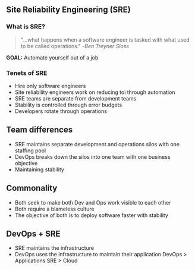 
## Site Reliability Engineering (SRE)
### What is SRE?

>"...what happens when a software engineer is tasked with what used to be called operations."
>-*Ben Treyner Sloss*

**GOAL:** Automate yourself out of a job

### Tenets of SRE
- Hire only software engineers
- Site reliability engineers work on reducing toi through automation
- SRE teams are separate from development teams
- Stability is controlled through error budgets
- Developers rotate through operations

## Team differences
- SRE maintains separate development and operations silos with one staffing pool
- DevOps breaks down the silos into one team with one business objective
- Maintaining stability

## Commonality
- Both seek to make both Dev and Ops work visible to each other
- Both require a blameless culture
- The objective of both is to deploy software faster with stability

## DevOps + SRE
- SRE maintains the infrastructure
- DevOps uses the infrastructure to maintain their application
DevOps > Applications
SRE        > Cloud